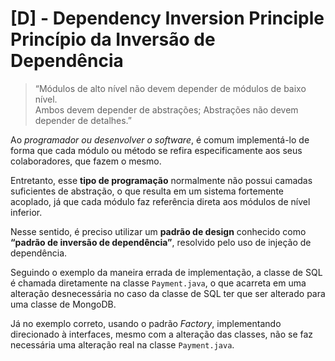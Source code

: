 # [D] - Dependency Inversion Principle Princípio da Inversão de Dependência

> “Módulos de alto nível não devem depender de módulos de baixo nível.   
> Ambos devem depender de abstrações; Abstrações não devem depender de detalhes.”

Ao *programador ou desenvolver o software*, é comum implementá-lo de forma que cada módulo ou método se refira especificamente aos seus colaboradores, que fazem o mesmo. 

Entretanto, esse **tipo de programação** normalmente não possui camadas suficientes de abstração, o que resulta em um sistema fortemente acoplado, já que cada módulo faz referência direta aos módulos de nível inferior. 

Nesse sentido, é preciso utilizar um **padrão de design** conhecido como **“padrão de inversão de dependência”**, resolvido pelo uso de injeção de dependência.

Seguindo o exemplo da maneira errada de implementação, a classe de SQL é chamada diretamente na classe `Payment.java`, o que acarreta em uma alteração desnecessária no caso da classe de SQL ter que ser alterado para uma classe de MongoDB.

Já no exemplo correto, usando o padrão *Factory*, implementando direcionado à interfaces, mesmo com a alteração das classes, não se faz necessária uma alteração real na classe `Payment.java`. 
